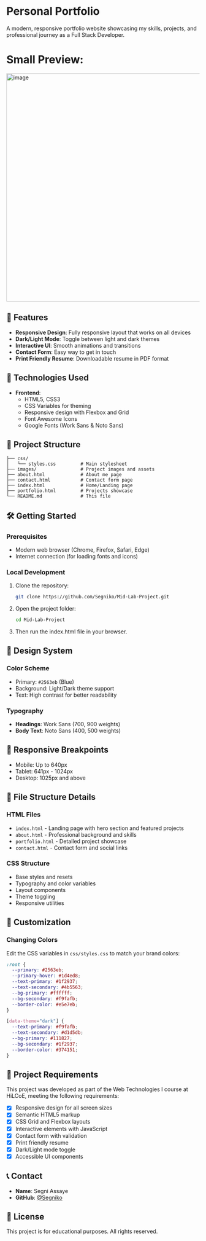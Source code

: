 # Personal Portfolio
A modern, responsive portfolio website showcasing my skills, projects, and professional journey as a Full Stack Developer.

# Small Preview:

<img width="1350" height="594" alt="image" src="https://github.com/user-attachments/assets/9a2c4141-a30f-47f2-ad2f-7be2edaf4e0e" />


## 🌟 Features

- **Responsive Design**: Fully responsive layout that works on all devices
- **Dark/Light Mode**: Toggle between light and dark themes
- **Interactive UI**: Smooth animations and transitions
- **Contact Form**: Easy way to get in touch
- **Print Friendly Resume**: Downloadable resume in PDF format

## 🚀 Technologies Used

- **Frontend**:
  - HTML5, CSS3
  - CSS Variables for theming
  - Responsive design with Flexbox and Grid
  - Font Awesome Icons
  - Google Fonts (Work Sans & Noto Sans)

## 📁 Project Structure

```
├── css/
│   └── styles.css         # Main stylesheet
├── images/                # Project images and assets
├── about.html             # About me page
├── contact.html           # Contact form page
├── index.html             # Home/Landing page
├── portfolio.html         # Projects showcase
└── README.md              # This file
```

## 🛠️ Getting Started

### Prerequisites
- Modern web browser (Chrome, Firefox, Safari, Edge)
- Internet connection (for loading fonts and icons)

### Local Development

1. Clone the repository:
   ```bash
   git clone https://github.com/Segniko/Mid-Lab-Project.git
   ```

2. Open the project folder:
   ```bash
   cd Mid-Lab-Project
   ```

3. Then run the index.html file in your browser.

## 🎨 Design System

### Color Scheme
- Primary: `#2563eb` (Blue)
- Background: Light/Dark theme support
- Text: High contrast for better readability

### Typography
- **Headings**: Work Sans (700, 900 weights)
- **Body Text**: Noto Sans (400, 500 weights)

## 📱 Responsive Breakpoints

- Mobile: Up to 640px
- Tablet: 641px - 1024px
- Desktop: 1025px and above

## 📂 File Structure Details

### HTML Files
- `index.html` - Landing page with hero section and featured projects
- `about.html` - Professional background and skills
- `portfolio.html` - Detailed project showcase
- `contact.html` - Contact form and social links

### CSS Structure
- Base styles and resets
- Typography and color variables
- Layout components
- Theme toggling
- Responsive utilities

## 🔧 Customization

### Changing Colors
Edit the CSS variables in `css/styles.css` to match your brand colors:

```css
:root {
  --primary: #2563eb;
  --primary-hover: #1d4ed8;
  --text-primary: #1f2937;
  --text-secondary: #4b5563;
  --bg-primary: #ffffff;
  --bg-secondary: #f9fafb;
  --border-color: #e5e7eb;
}

[data-theme="dark"] {
  --text-primary: #f9fafb;
  --text-secondary: #d1d5db;
  --bg-primary: #111827;
  --bg-secondary: #1f2937;
  --border-color: #374151;
}
```

## 📝 Project Requirements

This project was developed as part of the Web Technologies I course at HiLCoE, meeting the following requirements:

- [x] Responsive design for all screen sizes
- [x] Semantic HTML5 markup
- [x] CSS Grid and Flexbox layouts
- [x] Interactive elements with JavaScript
- [x] Contact form with validation
- [x] Print friendly resume
- [x] Dark/Light mode toggle
- [x] Accessible UI components

## 📞 Contact

- **Name**: Segni Assaye
- **GitHub**: [@Segniko](https://github.com/Segniko)

## 📄 License

This project is for educational purposes. All rights reserved.

